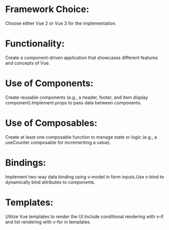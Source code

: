 # Framework Choice:

Choose either Vue 2 or Vue 3 for the implementation.

# Functionality:

Create a component-driven application that showcases different features and concepts of Vue.

# Use of Components:

Create reusable components (e.g., a header, footer, and item display component).Implement props to pass data between components.

# Use of Composables:

Create at least one composable function to manage state or logic (e.g., a useCounter composable for incrementing a value).

# Bindings:

Implement two-way data binding using v-model in form inputs.Use v-bind to dynamically bind attributes to components.

# Templates:

Utilize Vue templates to render the UI.Include conditional rendering with v-if and list rendering with v-for in templates.
